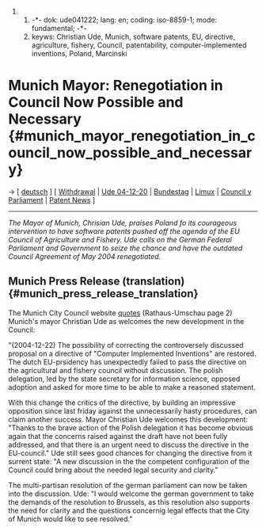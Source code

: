 1.  1.  -\*- dok: ude041222; lang: en; coding: iso-8859-1; mode:
        fundamental; -\*-
    2.  keyws: Christian Ude, Munich, software patents, EU, directive,
        agriculture, fishery, Council, patentability,
        computer-implemented inventions, Poland, Marcinski

# Munich Mayor: Renegotiation in Council Now Possible and Necessary {#munich_mayor_renegotiation_in_council_now_possible_and_necessary}

-\> \[ [ deutsch](Ude041221De "wikilink") \] \[ [
Withdrawal](Cons041221En "wikilink") \| [ Ude
04-12-20](Ude041220En "wikilink") \| [
Bundestag](Bundestag041130En "wikilink") \| [ Limux](LimuxEn "wikilink")
\| [Council v
Parliament](http://swpat.ffii.org/papers/europarl0309/cons0401/tab/ "wikilink")
\| [ Patent News](SwpatcninoEn "wikilink") \]

------------------------------------------------------------------------

*The Mayor of Munich, Chrisian Ude, praises Poland fo its courageous
intervention to have software patents pushed off the agenda of the EU
Council of Agriculture and Fishery. Ude calls on the German Federal
Parliament and Government to seize the chance and have the outdated
Council Agreement of May 2004 renegotiated.*

## Munich Press Release (translation) {#munich_press_release_translation}

The Munich City Council website
[quotes](http://www.muenchen.de/vip8/prod2/mde/_de/rubriken/Rathaus/40_dir/presse/2004/ru/12/22.pdf "wikilink")
(Rathaus-Umschau page 2) Munich\'s mayor Christian Ude as welcomes the
new development in the Council:

\"(2004-12-22) The possibility of correcting the controversely discussed
proposal on a directive of \"Computer Implemented Inventions\" are
restored. The dutch EU-prsidency has unexpectedly failed to pass the
directive on the agricultural and fishery council without discussion.
The polish delegation, led by the state secretary for information
science, opposed adoption and asked for more time to be able to make a
reasoned statement.

With this change the critics of the directive, by building an impressive
opposition since last friday against the unnecessarily hasty procedures,
can claim another success. Mayor Christian Ude welcomes this
development: \"Thanks to the brave action of the Polish delegation it
has become obvious again that the concerns raised against the draft have
not been fully addressed, and that there is an urgent need to discuss
the directive in the EU-council.\" Ude still sees good chances for
changing the directive from it surrent state: \"A new discussion in the
the competent configuration of the Council could bring about the needed
legal security and clarity.\"

The multi-partisan resolution of the german parliament can now be taken
into the discussion. Ude: \"I would welcome the german government to
take the demands of the resolution to Brussels, as this resolution also
supports the need for clarity and the questions concernig legal effects
that the City of Munich would like to see resolved.\"
